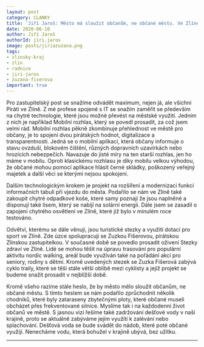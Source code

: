 ```yaml
---
layout: post
category: CLANKY
title: 'Jiří Jaroš: Město má sloužit občanům, ne občané městu. Ve Zlíně se nám to daří'
date: 2020-06-10
author: Jiří Jaroš
authorId: jiri.jaros
image: posts/jiriazuzana.png
tags: 
- zlinsky-kraj
- zlin 
- radnice
- jiri-jaros
- zuzana-fiserova
important: true
---
```


Pro zastupitelský post se snažíme odvádět maximum, nejen já, ale všichni Piráti ve Zlíně. Z mé profese spojené s IT se snažím zaměřit se především na chytré technologie, které jsou možné převést na městské využití. Jedním z nich je například Mobilní rozhlas, který se povedl prosadit, za což jsem velmi rád. Mobilní rozhlas pěkně zkombinuje přehlednost ve městě pro občany, je to spojení dvou pirátských hodnot, digitalizace a transparentnosti. Jedná se o mobilní aplikaci, která občany informuje o stavu ovzduší, blokovém čištění, různých dopravních uzavírkách nebo hrozících nebezpečích. Navazuje do jisté míry na ten starší rozhlas, jen ho máme v mobilu. Oproti klasickému rozhlasu je díky mobilu velkou výhodou, že občané mohou pomocí aplikace hlásit černé skládky, poškozený veřejný majetek a další věci se kterými nejsou spokojeni. 
 
Dalším technologickým krokem je projekt na rozšíření a modernizaci funkcí informačních tabulí při vjezdu do města. Podařilo se nám ve Zlíně také zakoupit chytré odpadkové koše, které samy poznají že jsou naplněné a disponují také lisem, který se nabíjí na solární energii. Dále jsem se zasadil o zapojení chytrého osvětlení ve Zlíně, které již bylo v minulém roce testováno. 
 
Odvětví, kterému se dále věnuji, jsou turistické stezky a využití dotací pro sport ve Zlíně. Zde úzce spolupracuji se Zuzkou Fišerovou, pirátskou Zlínskou zastupitelkou.  V současné době se povedlo prosadit oživení Stezky zdraví ve Zlíně. Lidé se mohou těšit na úpravu trasování pro populární aktivitu nordic walking, areál bude využíván také na pořádání akcí pro seniory, rodiny s dětmi. Kromě uvedených stezek se Zuzka Fišerová zabývá cyklo traily, které se těší stále větší oblibě mezi cyklisty a jejíž projekt se budeme snažit prosadit v nejbližší době. 
 
Kromě všeho razíme stále heslo, že by město mělo sloužit občanům, ne občané městu. S tímto heslem se nám podařilo zprůchodnit několik chodníků, které byly zataraseny zbytečnými ploty, které občané museli obcházet přes frekventované silnice. Myslíme tak i na každodenní život občanů ve městě. S jasnou vizí řešíme také zadržování dešťové vody v naší krajině, proto se aktuálně zabýváme jejím využití k zalévání nebo splachování. Dešťová voda se bude svádět do nádob, které poté občané využijí. Nenecháme vodu, která bohužel v krajině ubývá, bez užitku. 

---
